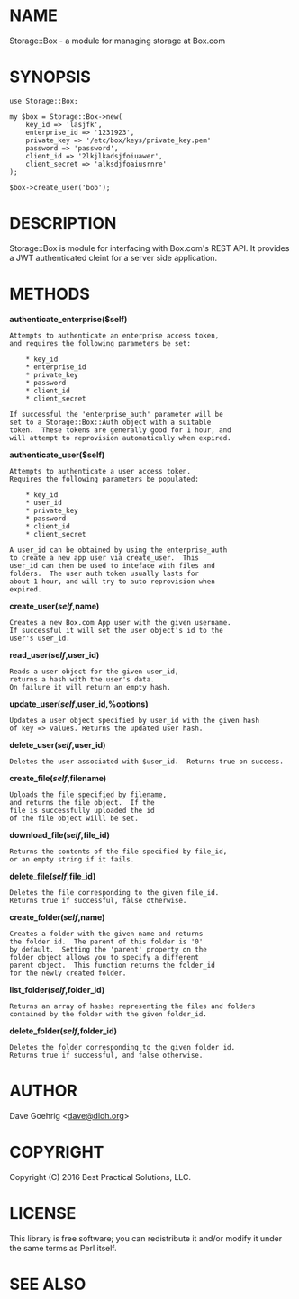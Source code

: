 # NAME

Storage::Box - a module for managing storage at Box.com

# SYNOPSIS

    use Storage::Box;

    my $box = Storage::Box->new(
        key_id => 'lasjfk',
        enterprise_id => '1231923',
        private_key => '/etc/box/keys/private_key.pem'
        password => 'password',
        client_id => '2lkjlkadsjfoiuawer',
        client_secret => 'alksdjfoaiusrnre'
    );

    $box->create_user('bob');

# DESCRIPTION

Storage::Box is module for interfacing with Box.com's REST API.
It provides a JWT authenticated cleint for a server side application.

# METHODS

**authenticate\_enterprise($self)**

    Attempts to authenticate an enterprise access token,
    and requires the following parameters be set:

        * key_id
        * enterprise_id
        * private_key
        * password
        * client_id
        * client_secret

    If successful the 'enterprise_auth' parameter will be
    set to a Storage::Box::Auth object with a suitable
    token.  These tokens are generally good for 1 hour, and
    will attempt to reprovision automatically when expired.

**authenticate\_user($self)**

    Attempts to authenticate a user access token.
    Requires the following parameters be populated:

        * key_id
        * user_id
        * private_key
        * password
        * client_id
        * client_secret

    A user_id can be obtained by using the enterprise_auth
    to create a new app user via create_user.  This
    user_id can then be used to inteface with files and
    folders.  The user auth token usually lasts for
    about 1 hour, and will try to auto reprovision when
    expired.

**create\_user($self,$name)**

    Creates a new Box.com App user with the given username.
    If successful it will set the user object's id to the
    user's user_id.

**read\_user($self,$user\_id)**

    Reads a user object for the given user_id,
    returns a hash with the user's data.
    On failure it will return an empty hash.

**update\_user($self,$user\_id,%options)**

    Updates a user object specified by user_id with the given hash 
    of key => values. Returns the updated user hash.

**delete\_user($self,$user\_id)**

    Deletes the user associated with $user_id.  Returns true on success.

**create\_file($self,$filename)**

    Uploads the file specified by filename,
    and returns the file object.  If the 
    file is successfully uploaded the id 
    of the file object willl be set.

**download\_file($self,$file\_id)**

    Returns the contents of the file specified by file_id,
    or an empty string if it fails.

**delete\_file($self,$file\_id)**

    Deletes the file corresponding to the given file_id.
    Returns true if successful, false otherwise.

**create\_folder($self,$name)**

    Creates a folder with the given name and returns
    the folder id.  The parent of this folder is '0'
    by default.  Setting the 'parent' property on the
    folder object allows you to specify a different
    parent object.  This function returns the folder_id
    for the newly created folder.

**list\_folder($self,$folder\_id)**

    Returns an array of hashes representing the files and folders
    contained by the folder with the given folder_id.

**delete\_folder($self,$folder\_id)**

    Deletes the folder corresponding to the given folder_id.
    Returns true if successful, and false otherwise.

# AUTHOR

Dave Goehrig &lt;dave@dloh.org>

# COPYRIGHT

Copyright (C) 2016 Best Practical Solutions, LLC.

# LICENSE

This library is free software; you can redistribute it and/or modify
it under the same terms as Perl itself.

# SEE ALSO
